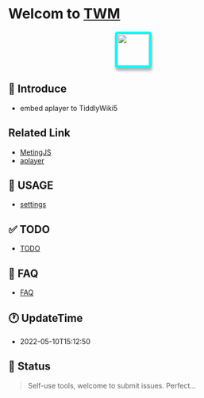 # Welcom to [TWM](https://twms.vercel.app/)

<div style="text-align: center;">
<img src="https://cdn.jsdelivr.net/gh/oeyoews/img/music-notes.png" style="border-radius: 5px; border: 5px solid cyan; box-shadow: 1px 5px 5px #0000004d;width:64px;" />
</div>


## 👤 Introduce

* embed aplayer to TiddlyWiki5

## Related Link

* [MetingJS](https://github.com/metowolf/MetingJS)
* [aplayer](https://github.com/DIYgod/APlayer)

## 📑 USAGE

* [settings](https://twms.vercel.app/#%24%3A%2Fplugins%2Foeyoews%2FTwm%2Fsettings)

## ✅ TODO

* [TODO](docs/TODO.md)

## 🎤 FAQ

* [FAQ](docs/FAQ.md)

## 🕐 UpdateTime

* 2022-05-10T15:12:50

## 🍰 Status

> Self-use tools, welcome to submit issues. Perfect...
